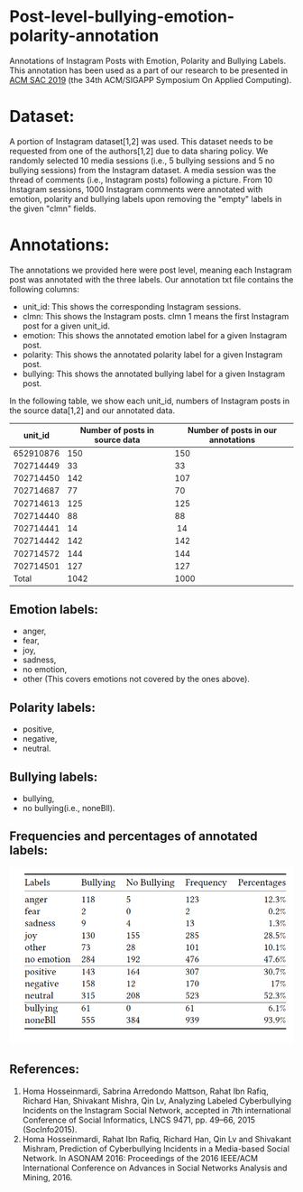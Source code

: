 # Post-level-bullying-emotion-polarity-annotation
Annotations of Instagram Posts with Emotion, Polarity and Bullying Labels. This annotation has been used as a part of our research to be presented in [ACM SAC 2019](https://www.sigapp.org/sac/sac2019/) (the 34th ACM/SIGAPP Symposium On Applied Computing).

# Dataset:
A portion of Instagram dataset[1,2] was used. This dataset needs to be requested from one of the authors[1,2] due to data sharing policy. We randomly selected 10 media sessions (i.e., 5 bullying sessions and 5 no bullying sessions) from the Instagram dataset. A media session was the thread of comments (i.e., Instagram posts) following a picture. From 10 Instagram sessions, 1000 Instagram comments were annotated with emotion, polarity and bullying labels upon removing the "empty" labels in the given "clmn" fields.

# Annotations:
The annotations we provided here were post level, meaning each Instagram post was annotated with the three labels. Our annotation txt file contains the following columns:
* unit_id:  This shows the corresponding Instagram sessions. 
* clmn:     This shows the Instagram posts. clmn 1 means the first Instagram post for a given unit_id.
* emotion:  This shows the annotated emotion label for a given Instagram post.
* polarity: This shows the annotated polarity label for a given Instagram post.
* bullying: This shows the annotated bullying label for a given Instagram post.

In the following table, we show each unit_id, numbers of Instagram posts in the source data[1,2] and our annotated data.

unit_id | Number of posts in source data| Number of posts in our annotations
------------ | ------------- | -------------
652910876 | 150 | 150
702714449 | 33 | 33
702714450 | 142 | 107
702714687 | 77  | 70
702714613 | 125 | 125
702714440 | 88 | 88
702714441 | 14 | 14
702714442 | 142 | 142
702714572 | 144 | 144
702714501 | 127 | 127
Total|1042 | 1000

## Emotion labels:
* anger, 
* fear, 
* joy, 
* sadness, 
* no emotion,
* other (This covers emotions not covered by the ones above).

## Polarity labels:
* positive, 
* negative, 
* neutral. 

## Bullying labels:
* bullying,
* no bullying(i.e., noneBll).

## Frequencies and percentages of annotated labels:
![Image of frequency and percentages of annotations](https://github.com/0707pinar/Post-level-bullying-emotion-polarity-annotation/blob/master/instagram_annotations_freq_percentages.png)
      
## References:
1. Homa Hosseinmardi, Sabrina Arredondo Mattson, Rahat Ibn Rafiq, Richard Han,
Shivakant Mishra, Qin Lv, Analyzing Labeled Cyberbullying Incidents on the
Instagram Social Network, accepted in 7th international Conference of Social
Informatics, LNCS 9471, pp. 49–66, 2015 (SocInfo2015).
2. Homa Hosseinmardi, Rahat Ibn Rafiq, Richard Han, Qin Lv and Shivakant Mishram,
Prediction of Cyberbullying Incidents in a Media-based Social Network.
In ASONAM 2016: Proceedings of the 2016 IEEE/ACM International Conference on
Advances in Social Networks Analysis and Mining, 2016.


